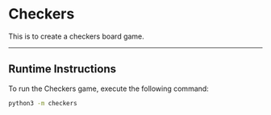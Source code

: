 # Checkers

This is to create a checkers board game.

---

## Runtime Instructions

To run the Checkers game, execute the following command:

```bash
python3 -m checkers
```

